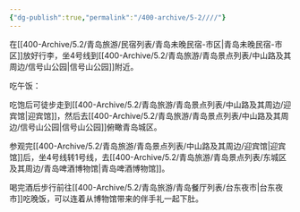 ```yaml
---
{"dg-publish":true,"permalink":"/400-archive/5-2////"}
---
```


在[[400-Archive/5.2/青岛旅游/民宿列表/青岛未晚民宿-市区\|青岛未晚民宿-市区]]放好行李，坐4号线到[[400-Archive/5.2/青岛旅游/青岛景点列表/中山路及其周边/信号山公园\|信号山公园]]附近。

吃午饭：

吃饱后可徒步走到[[400-Archive/5.2/青岛旅游/青岛景点列表/中山路及其周边/迎宾馆\|迎宾馆]]，然后去[[400-Archive/5.2/青岛旅游/青岛景点列表/中山路及其周边/信号山公园\|信号山公园]]俯瞰青岛城区。

参观完[[400-Archive/5.2/青岛旅游/青岛景点列表/中山路及其周边/迎宾馆\|迎宾馆]]后，坐4号线转1号线，去[[400-Archive/5.2/青岛旅游/青岛景点列表/东城区及其周边/青岛啤酒博物馆\|青岛啤酒博物馆]]。

喝完酒后步行前往[[400-Archive/5.2/青岛旅游/青岛餐厅列表/台东夜市\|台东夜市]]吃晚饭，可以连着从博物馆带来的伴手礼一起下肚。